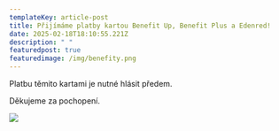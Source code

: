 ```yaml
---
templateKey: article-post
title: Přijímáme platby kartou Benefit Up, Benefit Plus a Edenred!
date: 2025-02-18T18:10:55.221Z
description: " "
featuredpost: true
featuredimage: /img/benefity.png
---
```

P﻿latbu těmito kartami je nutné hlásit předem. 

Děkujeme za pochopení.

![](/img/benefity.png)